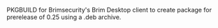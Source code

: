 PKGBUILD for Brimsecurity's Brim Desktop client to create package for prerelease of 0.25 using a .deb archive. 
